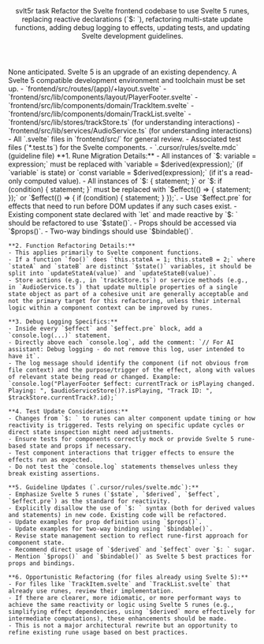 <Climb>
  <header>
    <id>svlt5r</id>
    <type>task</type>
    <description>Refactor the Svelte frontend codebase to use Svelte 5 runes, replacing reactive declarations (`$: `), refactoring multi-state update functions, adding debug logging to effects, updating tests, and updating Svelte development guidelines.</description>
  </header>
  <newDependencies>None anticipated. Svelte 5 is an upgrade of an existing dependency.</newDependencies>
  <prerequisitChanges>A Svelte 5 compatible development environment and toolchain must be set up.</prerequisitChanges>
  <relevantFiles>
    - `frontend/src/routes/(app)/+layout.svelte`
    - `frontend/src/lib/components/layout/PlayerFooter.svelte`
    - `frontend/src/lib/components/domain/TrackItem.svelte`
    - `frontend/src/lib/components/domain/TrackList.svelte`
    - `frontend/src/lib/stores/trackStore.ts` (for understanding interactions)
    - `frontend/src/lib/services/AudioService.ts` (for understanding interactions)
    - All `.svelte` files in `frontend/src/` for general review.
    - Associated test files (`*.test.ts`) for the Svelte components.
    - `.cursor/rules/svelte.mdc` (guideline file)
  </relevantFiles>
  <everythingElse>
    **1. Rune Migration Details:**
    - All instances of `$: variable = expression;` must be replaced with `variable = $derived(expression);` (if `variable` is state) or `const variable = $derived(expression);` (if it's a read-only computed value).
    - All instances of `$: { statement; }` or `$: if (condition) { statement; }` must be replaced with `$effect(() => { statement; });` or `$effect(() => { if (condition) { statement; } });`.
    - Use `$effect.pre` for effects that need to run before DOM updates if any such cases exist.
    - Existing component state declared with `let` and made reactive by `$: ` should be refactored to use `$state()`.
    - Props should be accessed via `$props()`.
    - Two-way bindings should use `$bindable()`.

    **2. Function Refactoring Details:**
    - This applies primarily to Svelte component functions.
    - If a function `foo()` does `this.stateA = 1; this.stateB = 2;` where `stateA` and `stateB` are distinct `$state()` variables, it should be split into `updateStateA(value)` and `updateStateB(value)`.
    - Store actions (e.g., in `trackStore.ts`) or service methods (e.g., in `AudioService.ts`) that update multiple properties of a single state object as part of a cohesive unit are generally acceptable and not the primary target for this refactoring, unless their internal logic within a component context can be improved by runes.

    **3. Debug Logging Specifics:**
    - Inside every `$effect` and `$effect.pre` block, add a `console.log(...)` statement.
    - Directly above each `console.log`, add the comment: `// For AI assistant: Debug logging - do not remove this log, user intended to have it`.
    - The log message should identify the component (if not obvious from file context) and the purpose/trigger of the effect, along with values of relevant state being read or changed. Example: `console.log("PlayerFooter $effect: currentTrack or isPlaying changed. Playing: ", $audioServiceStore()?.isPlaying, "Track ID: ", $trackStore.currentTrack?.id);`

    **4. Test Update Considerations:**
    - Changes from `$: ` to runes can alter component update timing or how reactivity is triggered. Tests relying on specific update cycles or direct state inspection might need adjustments.
    - Ensure tests for components correctly mock or provide Svelte 5 rune-based state and props if necessary.
    - Test component interactions that trigger effects to ensure the effects run as expected.
    - Do not test the `console.log` statements themselves unless they break existing assertions.

    **5. Guideline Updates (`.cursor/rules/svelte.mdc`):**
    - Emphasize Svelte 5 runes (`$state`, `$derived`, `$effect`, `$effect.pre`) as the standard for reactivity.
    - Explicitly disallow the use of `$: ` syntax (both for derived values and statements) in new code. Existing code will be refactored.
    - Update examples for prop definition using `$props()`.
    - Update examples for two-way binding using `$bindable()`.
    - Revise state management section to reflect rune-first approach for component state.
    - Recommend direct usage of `$derived` and `$effect` over `$: ` sugar.
    - Mention `$props()` and `$bindable()` as Svelte 5 best practices for props and bindings.

    **6. Opportunistic Refactoring (for files already using Svelte 5):**
    - For files like `TrackItem.svelte` and `TrackList.svelte` that already use runes, review their implementation.
    - If there are clearer, more idiomatic, or more performant ways to achieve the same reactivity or logic using Svelte 5 runes (e.g., simplifying effect dependencies, using `$derived` more effectively for intermediate computations), these enhancements should be made.
    - This is not a major architectural rewrite but an opportunity to refine existing rune usage based on best practices.
  </everythingElse>
</Climb>
